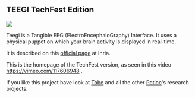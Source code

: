 ## TEEGI TechFest Edition

![](https://team.inria.fr/potioc/files/2014/08/TeegiJeremy-300x289.jpg)

Teegi is a Tangible EEG (ElectroEncephaloGraphy) Interface. It uses a physical puppet on which your brain activity is displayed in real-time. 

It is described on this [official page](https://team.inria.fr/potioc/fr/scientific-subjects/teegi-tangible-eeg-interface/) at Inria.

This is the homepage of the TechFest version, as seen in this video https://vimeo.com/117606948 .

If you like this project have look at [Tobe](https://team.inria.fr/potioc/scientific-subjects/tobe-tangible-out-of-body-experience/) and all the 
other [Potioc](https://team.inria.fr/potioc/scientific-subjects/)'s research projects.
